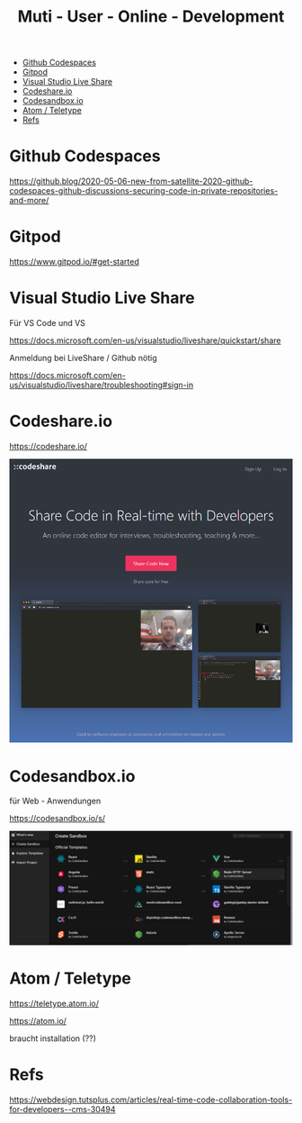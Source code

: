﻿---
layout: post
title: Muti - User - Online - Development 
categories: []
tags: [ Visual Studio Live Share]
---
- [Github Codespaces](#github-codespaces)
- [Gitpod](#gitpod)
- [Visual Studio Live Share](#visual-studio-live-share)
- [Codeshare.io](#codeshareio)
- [Codesandbox.io](#codesandboxio)
- [Atom / Teletype](#atom--teletype)
- [Refs](#refs)

# Github Codespaces

<https://github.blog/2020-05-06-new-from-satellite-2020-github-codespaces-github-discussions-securing-code-in-private-repositories-and-more/> 

# Gitpod
<https://www.gitpod.io/#get-started> 


# Visual Studio Live Share

Für VS Code und VS 

<https://docs.microsoft.com/en-us/visualstudio/liveshare/quickstart/share> 

Anmeldung bei LiveShare / Github nötig 

https://docs.microsoft.com/en-us/visualstudio/liveshare/troubleshooting#sign-in 

# Codeshare.io

<https://codeshare.io/>

![Codeshare.Io](../pic/codeshare.io.png)

# Codesandbox.io

für  Web - Anwendungen

<https://codesandbox.io/s/>

![2020 09 14 Codesandbox](../pic/2020-09-14-codesandbox.png)

# Atom / Teletype

<https://teletype.atom.io/>

<https://atom.io/>

braucht installation (??)

# Refs

<https://webdesign.tutsplus.com/articles/real-time-code-collaboration-tools-for-developers--cms-30494>
